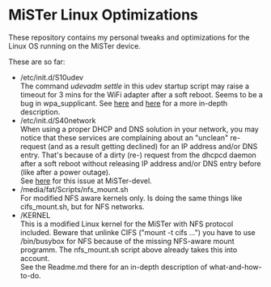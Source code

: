 # MiSTer Linux Optimizations  
These repository contains my personal tweaks and optimizations for the Linux OS running on the MiSTer device.  

These are so far:
* /etc/init.d/S10udev  
The command _udevadm settle_ in this udev startup script may raise a timeout for 3 mins for the WiFi adapter after a soft reboot. Seems to be a bug in wpa_supplicant. See [here](https://github.com/NixOS/nixpkgs/issues/107341) and [here](https://github.com/MiSTer-devel/Linux_Image_creator_MiSTer/issues/15) for a more in-depth description.
* /etc/init.d/S40network  
When using a proper DHCP and DNS solution in your network, you may notice that these services are complaining about an "unclean" re-request (and as a result getting declined) for an IP address and/or DNS entry. That's because of a dirty (re-) request from the dhcpcd daemon after a soft reboot without releasing IP address and/or DNS entry before (like after a power outage).  
See [here](https://github.com/MiSTer-devel/Linux_Image_creator_MiSTer/issues/15) for this issue at MiSTer-devel.
* /media/fat/Scripts/nfs_mount.sh  
For modified NFS aware kernels only. Is doing the same things like cifs_mount.sh, but for NFS networks.
* /KERNEL  
This is a modified Linux kernel for the MiSTer with NFS protocol included. Beware that unlinke CIFS ("mount -t cifs ...") you have to use /bin/busybox for NFS because of the missing NFS-aware mount programm. The nfs_mount.sh script above already takes this into account.  
See the Readme.md there for an in-depth description of what-and-how-to-do.